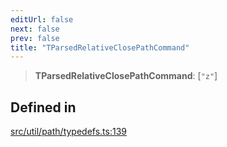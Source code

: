 ```yaml
---
editUrl: false
next: false
prev: false
title: "TParsedRelativeClosePathCommand"
---
```


> **TParsedRelativeClosePathCommand**: [`"z"`]

## Defined in

[src/util/path/typedefs.ts:139](https://github.com/fabricjs/fabric.js/blob/c093e29e73123dafcfa091ff4d5e04e690bb796e/src/util/path/typedefs.ts#L139)
